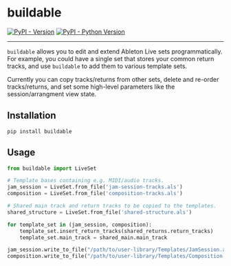 # buildable

[![PyPI - Version](https://img.shields.io/pypi/v/buildable.svg)](https://pypi.org/project/buildable)
[![PyPI - Python Version](https://img.shields.io/pypi/pyversions/buildable.svg)](https://pypi.org/project/buildable)

---

`buildable` allows you to edit and extend Ableton Live sets
programmatically. For example, you could have a single set that stores
your common return tracks, and use `buildable` to add them to various
template sets.

Currently you can copy tracks/returns from other sets, delete and
re-order tracks/returns, and set some high-level parameters like the
session/arrangment view state.

## Installation

```console
pip install buildable
```

## Usage

```python
from buildable import LiveSet

# Template bases containing e.g. MIDI/audio tracks.
jam_session = LiveSet.from_file('jam-session-tracks.als')
composition = LiveSet.from_file('composition-tracks.als')

# Shared main track and return tracks to be copied to the templates.
shared_structure = LiveSet.from_file('shared-structure.als')

for template_set in (jam_session, composition):
    template_set.insert_return_tracks(shared_returns.return_tracks)
    template_set.main_track = shared_main.main_track

jam_session.write_to_file("/path/to/user-library/Templates/JamSession.als")
composition.write_to_file("/path/to/user-library/Templates/Composition.als")
```
